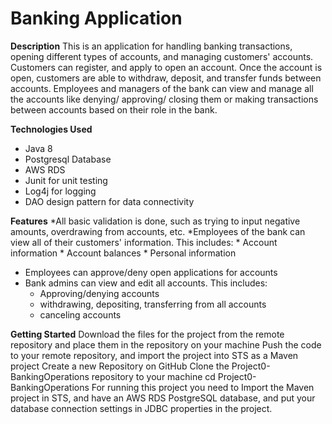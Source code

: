 # Banking Application

**Description**
This is an application for handling banking transactions, opening different types of accounts, and managing customers' accounts. Customers can register, and apply to open an account. Once the account is open, customers are able to withdraw, deposit, and transfer funds between accounts. Employees and managers of the bank can view and manage all the accounts like denying/ approving/ closing them or making transactions between accounts based on their role in the bank.

**Technologies Used**
* Java 8
* Postgresql Database
* AWS RDS
* Junit for unit testing
* Log4j for logging
* DAO design pattern for data connectivity

**Features**
*All basic validation is done, such as trying to input negative amounts, overdrawing from accounts, etc.
*Employees of the bank can view all of their customers' information. This includes:
    * Account information
    * Account balances
    * Personal information
*	Employees can approve/deny open applications for accounts
*	Bank admins can view and edit all accounts. This includes:
    * Approving/denying accounts
    * withdrawing, depositing, transferring from all accounts
    * canceling accounts

**Getting Started**
Download the files for the project from the remote repository and place them in the repository on your machine
Push the code to your remote repository, and import the project into STS as a Maven project
Create a new Repository on GitHub
Clone the Project0-BankingOperations repository to your machine
cd Project0-BankingOperations
For running this project you need to Import the Maven project in STS, and have an AWS RDS PostgreSQL database, and put your database connection settings in JDBC properties in the project.
